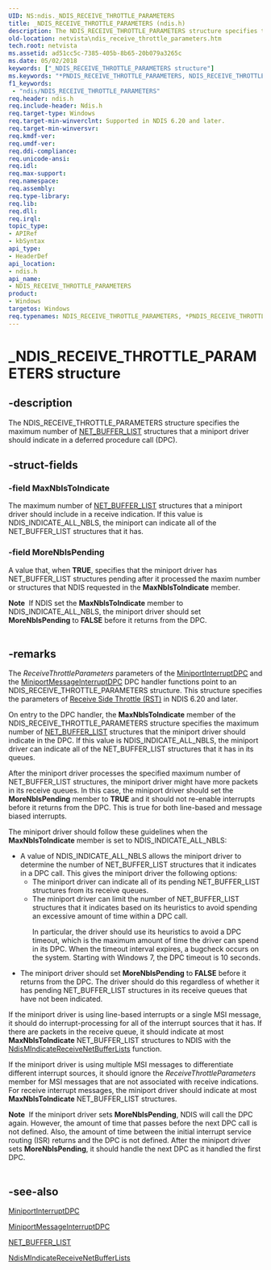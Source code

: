 ```yaml
---
UID: NS:ndis._NDIS_RECEIVE_THROTTLE_PARAMETERS
title: _NDIS_RECEIVE_THROTTLE_PARAMETERS (ndis.h)
description: The NDIS_RECEIVE_THROTTLE_PARAMETERS structure specifies the maximum number of NET_BUFFER_LIST structures that a miniport driver should indicate in a deferred procedure call (DPC).
old-location: netvista\ndis_receive_throttle_parameters.htm
tech.root: netvista
ms.assetid: ad51cc5c-7385-405b-8b65-20b079a3265c
ms.date: 05/02/2018
keywords: ["_NDIS_RECEIVE_THROTTLE_PARAMETERS structure"]
ms.keywords: "*PNDIS_RECEIVE_THROTTLE_PARAMETERS, NDIS_RECEIVE_THROTTLE_PARAMETERS, NDIS_RECEIVE_THROTTLE_PARAMETERS structure [Network Drivers Starting with Windows Vista], PNDIS_RECEIVE_THROTTLE_PARAMETERS, PNDIS_RECEIVE_THROTTLE_PARAMETERS structure pointer [Network Drivers Starting with Windows Vista], _NDIS_RECEIVE_THROTTLE_PARAMETERS, ndis/NDIS_RECEIVE_THROTTLE_PARAMETERS, ndis/PNDIS_RECEIVE_THROTTLE_PARAMETERS, ndis_processor_group_ref_97a7b040-82a4-46ab-8b95-0f1be9823b8e.xml, netvista.ndis_receive_throttle_parameters"
f1_keywords:
 - "ndis/NDIS_RECEIVE_THROTTLE_PARAMETERS"
req.header: ndis.h
req.include-header: Ndis.h
req.target-type: Windows
req.target-min-winverclnt: Supported in NDIS 6.20 and later.
req.target-min-winversvr: 
req.kmdf-ver: 
req.umdf-ver: 
req.ddi-compliance: 
req.unicode-ansi: 
req.idl: 
req.max-support: 
req.namespace: 
req.assembly: 
req.type-library: 
req.lib: 
req.dll: 
req.irql: 
topic_type:
- APIRef
- kbSyntax
api_type:
- HeaderDef
api_location:
- ndis.h
api_name:
- NDIS_RECEIVE_THROTTLE_PARAMETERS
product:
- Windows
targetos: Windows
req.typenames: NDIS_RECEIVE_THROTTLE_PARAMETERS, *PNDIS_RECEIVE_THROTTLE_PARAMETERS
---
```


# _NDIS_RECEIVE_THROTTLE_PARAMETERS structure


## -description


The NDIS_RECEIVE_THROTTLE_PARAMETERS structure specifies the maximum number of 
  <a href="https://docs.microsoft.com/windows-hardware/drivers/ddi/ndis/ns-ndis-_net_buffer_list">NET_BUFFER_LIST</a> structures that a miniport
  driver should indicate in a deferred procedure call (DPC).


## -struct-fields




### -field MaxNblsToIndicate

The maximum number of 
     <a href="https://docs.microsoft.com/windows-hardware/drivers/ddi/ndis/ns-ndis-_net_buffer_list">NET_BUFFER_LIST</a> structures that a miniport
     driver should include in a receive indication. If this value is NDIS_INDICATE_ALL_NBLS, the miniport can
     indicate all of the NET_BUFFER_LIST structures that it has.


### -field MoreNblsPending

A value that, when <b>TRUE</b>, specifies that the miniport driver has NET_BUFFER_LIST structures pending
     after it processed the maxim number or structures that NDIS requested in the 
     <b>MaxNblsToIndicate</b> member. 
     

<div class="alert"><b>Note</b>  If NDIS set the 
     <b>MaxNblsToIndicate</b> member to NDIS_INDICATE_ALL_NBLS, the miniport driver should set 
     <b>MoreNblsPending</b> to <b>FALSE</b> before it returns from the DPC.</div>
<div> </div>

## -remarks



The 
    <i>ReceiveThrottleParameters</i> parameters of the 
    <a href="https://docs.microsoft.com/windows-hardware/drivers/ddi/ndis/nc-ndis-miniport_interrupt_dpc">MiniportInterruptDPC</a> and the 
    <a href="https://docs.microsoft.com/windows-hardware/drivers/ddi/ndis/nc-ndis-miniport_message_interrupt_dpc">
    MiniportMessageInterruptDPC</a> DPC handler functions point to an NDIS_RECEIVE_THROTTLE_PARAMETERS
    structure. This structure specifies the parameters of 
    <a href="https://docs.microsoft.com/windows-hardware/drivers/ddi/ndis/ns-ndis-_ndis_receive_throttle_parameters">Receive Side Throttle
    (RST)</a> in NDIS 6.20 and later.

On entry to the DPC handler, the 
    <b>MaxNblsToIndicate</b> member of the NDIS_RECEIVE_THROTTLE_PARAMETERS structure specifies the maximum
    number of 
    <a href="https://docs.microsoft.com/windows-hardware/drivers/ddi/ndis/ns-ndis-_net_buffer_list">NET_BUFFER_LIST</a> structures that the miniport
    driver should indicate in the DPC. If this value is NDIS_INDICATE_ALL_NBLS, the miniport driver can
    indicate all of the NET_BUFFER_LIST structures that it has in its queues.

After the miniport driver processes the specified maximum number of NET_BUFFER_LIST structures, the
    miniport driver might have more packets in its receive queues. In this case, the miniport driver should
    set the 
    <b>MoreNblsPending</b> member to <b>TRUE</b> and it should not re-enable interrupts before it returns from the
    DPC. This is true for both line-based and message biased interrupts.

The miniport driver should follow these guidelines when the 
    <b>MaxNblsToIndicate</b> member is set to NDIS_INDICATE_ALL_NBLS:

<ul>
<li>A value of NDIS_INDICATE_ALL_NBLS allows the miniport driver to determine the number of
     NET_BUFFER_LIST structures that it indicates in a DPC call. This gives the miniport driver the following
     options:
     <ul>
<li>The miniport driver can indicate all of its pending NET_BUFFER_LIST structures from its receive
      queues.</li>
<li>
The miniport driver can limit the number of NET_BUFFER_LIST structures that it indicates based on
       its heuristics to avoid spending an excessive amount of time within a DPC call.

In particular, the driver should use its heuristics to avoid a DPC timeout, which is the maximum
       amount of time the driver can spend in its DPC. When the timeout interval expires, a bugcheck occurs
       on the system. Starting with Windows 7, the DPC timeout is 10 seconds.

</li>
</ul>
</li>
<li>
The miniport driver should set 
      <b>MoreNblsPending</b> to <b>FALSE</b> before it returns from the DPC. The driver should do this regardless of
      whether it has pending NET_BUFFER_LIST structures in its receive queues that have not been
      indicated.

</li>
</ul>
If the miniport driver is using line-based interrupts or a single MSI message, it should do
    interrupt-processing for all of the interrupt sources that it has. If there are packets in the receive
    queue, it should indicate at most 
    <b>MaxNblsToIndicate</b> NET_BUFFER_LIST structures to NDIS with the 
    <a href="https://docs.microsoft.com/windows-hardware/drivers/ddi/ndis/nf-ndis-ndismindicatereceivenetbufferlists">
    NdisMIndicateReceiveNetBufferLists</a> function.

If the miniport driver is using multiple MSI messages to differentiate different interrupt sources, it
    should ignore the 
    <i>ReceiveThrottleParameters</i> member for MSI messages that are not associated with receive indications.
    For receive interrupt messages, the miniport driver should indicate at most 
    <b>MaxNblsToIndicate</b> NET_BUFFER_LIST structures.

<div class="alert"><b>Note</b>  If the miniport driver sets 
    <b>MoreNblsPending</b>, NDIS will call the DPC again. However, the amount of time that passes before the
    next DPC call is not defined. Also, the amount of time between the initial interrupt service routing
    (ISR) returns and the DPC is not defined. After the miniport driver sets <b>MoreNblsPending</b>, it should handle the next DPC as it handled the first DPC.</div>
<div> </div>



## -see-also




<a href="https://docs.microsoft.com/windows-hardware/drivers/ddi/ndis/nc-ndis-miniport_interrupt_dpc">MiniportInterruptDPC</a>



<a href="https://docs.microsoft.com/windows-hardware/drivers/ddi/ndis/nc-ndis-miniport_message_interrupt_dpc">MiniportMessageInterruptDPC</a>



<a href="https://docs.microsoft.com/windows-hardware/drivers/ddi/ndis/ns-ndis-_net_buffer_list">NET_BUFFER_LIST</a>



<a href="https://docs.microsoft.com/windows-hardware/drivers/ddi/ndis/nf-ndis-ndismindicatereceivenetbufferlists">
   NdisMIndicateReceiveNetBufferLists</a>
 

 

